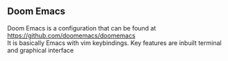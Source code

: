 ## Doom Emacs
Doom Emacs is a configuration that can be found at https://github.com/doomemacs/doomemacs \
It is basically Emacs with vim keybindings. Key features are inbuilt terminal and graphical interface
